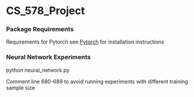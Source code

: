 # CS_578_Project

### Package Requirements

Requirements for Pytorch see [Pytorch](http://pytorch.org/) for installation instructions

### Neural Network Experiments
python neural_network.py

Comment line 680-689 to avoid running experiments with different training sample size
